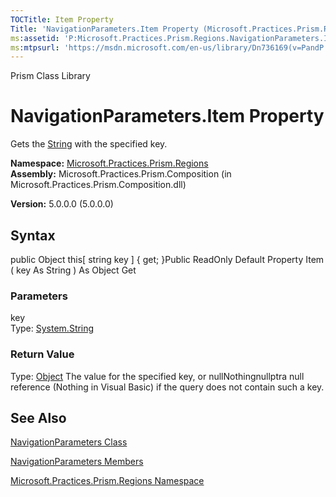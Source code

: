 ```yaml
---
TOCTitle: Item Property
Title: 'NavigationParameters.Item Property (Microsoft.Practices.Prism.Regions)'
ms:assetid: 'P:Microsoft.Practices.Prism.Regions.NavigationParameters.Item(System.String)'
ms:mtpsurl: 'https://msdn.microsoft.com/en-us/library/Dn736169(v=PandP.50)'
---
```


Prism Class Library

NavigationParameters.Item Property
======================================

Gets the [String](http://msdn2.microsoft.com/en-us/library/s1wwdcbf) with the specified key.

**Namespace:** [Microsoft.Practices.Prism.Regions](https://msdn.microsoft.com/n:microsoft.practices.prism.regions)
**Assembly:** Microsoft.Practices.Prism.Composition (in Microsoft.Practices.Prism.Composition.dll)

**Version:** 5.0.0.0 (5.0.0.0)

## Syntax


<span id="syntaxToggle"></span>public Object this[ string key \] { get; }Public ReadOnly Default Property Item ( key As String ) As Object Get

### Parameters

key  
Type: [System.String](http://msdn2.microsoft.com/en-us/library/s1wwdcbf)

### Return Value

Type: [Object](http://msdn2.microsoft.com/en-us/library/e5kfa45b)
The value for the specified key, or nullNothingnullptra null reference (Nothing in Visual Basic) if the query does not contain such a key.

See Also
--------


[NavigationParameters Class](https://msdn.microsoft.com/t:microsoft.practices.prism.regions.navigationparameters)

[NavigationParameters Members](https://msdn.microsoft.com/allmembers.t:microsoft.practices.prism.regions.navigationparameters)

[Microsoft.Practices.Prism.Regions Namespace](https://msdn.microsoft.com/n:microsoft.practices.prism.regions)
